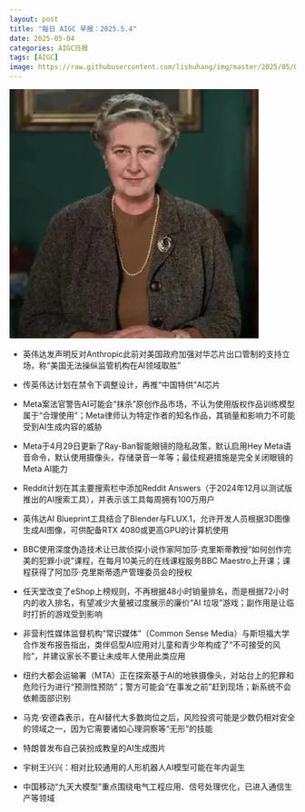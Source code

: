 ```yaml
---
layout: post
title: "每日 AIGC 早报：2025.5.4"
date: 2025-05-04
categories: AIGC日报
tags: [AIGC]
image: https://raw.githubusercontent.com/lishuhang/img/master/2025/05/0504-d.jpg
---
```


![封面图](https://raw.githubusercontent.com/lishuhang/img/master/2025/05/0504-d.jpg)

  - 英伟达发声明反对Anthropic此前对美国政府加强对华芯片出口管制的支持立场，称“美国无法操纵监管机构在AI领域取胜”

  - 传英伟达计划在禁令下调整设计，再推“中国特供”AI芯片

  - Meta案法官警告AI可能会“抹杀”原创作品市场，不认为使用版权作品训练模型属于“合理使用”；Meta律师认为特定作者的知名作品，其销量和影响力不可能受到AI生成内容的威胁

  - Meta于4月29日更新了Ray-Ban智能眼镜的隐私政策，默认启用Hey Meta语音命令，默认使用摄像头，存储录音一年等；最佳规避措施是完全关闭眼镜的Meta AI能力

  - Reddit计划在其主要搜索栏中添加Reddit Answers（于2024年12月以测试版推出的AI搜索工具），并表示该工具每周拥有100万用户

  - 英伟达AI Blueprint工具结合了Blender与FLUX.1，允许开发人员根据3D图像生成AI图像，可供配备RTX 4080或更高GPU的计算机使用

  - BBC使用深度伪造技术让已故侦探小说作家阿加莎·克里斯蒂教授“如何创作完美的犯罪小说”课程，在每月10美元的在线课程服务BBC Maestro上开课；课程获得了阿加莎·克里斯蒂遗产管理委员会的授权

  - 任天堂改变了eShop上榜规则，不再根据48小时销量排名，而是根据72小时内的收入排名，有望减少大量被过度展示的廉价“AI 垃圾”游戏；副作用是让临时打折的游戏受到影响

  - 非营利性媒体监督机构“常识媒体”（Common Sense Media）与斯坦福大学合作发布报告指出，类伴侣型AI应用对儿童和青少年构成了“不可接受的风险”，并建议家长不要让未成年人使用此类应用

  - 纽约大都会运输署（MTA）正在探索基于AI的地铁摄像头，对站台上的犯罪和危险行为进行“预测性预防”；警方可能会“在事发之前”赶到现场；新系统不会依赖面部识别

  - 马克·安德森表示，在AI替代大多数岗位之后，风险投资可能是少数仍相对安全的领域之一，因为它需要诸如心理洞察等“无形”的技能

  - 特朗普发布自己装扮成教皇的AI生成图片

  - 宇树王兴兴：相对比较通用的人形机器人AI模型可能在年内诞生

  - 中国移动“九天大模型”重点围绕电气工程应用、信号处理优化，已进入通信生产等领域